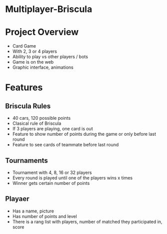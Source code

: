 # Multiplayer-Briscula


# Project Overview
- Card Game
-	With 2, 3 or 4 players
- Ability to play vs other players / bots
- Game is on the web 
- Graphic interface, animations

# Features
 
## Briscula Rules

- 40 cars, 120 possible points
-	Clasical rule of Briscula
-	If 3 players are playing, one card is out
-	Feature to show number of points during the game or only before last round
-	Feature to see cards of teammate before last round

## Tournaments

-	Tournament with 4, 8, 16 or 32 players
-	Every round is played until one of the players wins x times
-	Winner gets certain number of points

## Playaer

-	Has a name, picture
-	Has number of points and level
- There is a rang list with players, number of matched they participated in, score
